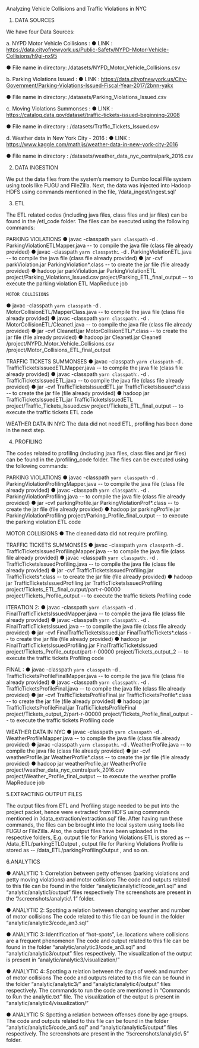 Analyzing Vehicle Collisions and Traffic Violations in NYC


1.	DATA SOURCES

We have four Data Sources:

a.	NYPD Motor Vehicle Collisions : 
●	LINK : https://data.cityofnewyork.us/Public-Safety/NYPD-Motor-Vehicle-Collisions/h9gi-nx95

●	File name in directory: /datasets/NYPD_Motor_Vehicle_Collisions.csv

b.	Parking Violations Issued : 
●	LINK : https://data.cityofnewyork.us/City-Government/Parking-Violations-Issued-Fiscal-Year-2017/2bnn-yakx 

●	File name in directory: /datasets/Parking_Violations_Issued.csv

c.	Moving Violations Summonses : 
●	LINK : https://catalog.data.gov/dataset/traffic-tickets-issued-beginning-2008

●	File name in directory : /datasets/Traffic_Tickets_Issued.csv

d.	Weather data in New York City - 2016 : 
●	LINK : https://www.kaggle.com/mathijs/weather-data-in-new-york-city-2016

●	File name in directory : /datasets/weather_data_nyc_centralpark_2016.csv



2.	DATA INGESTION

We put the data files from the system’s memory to Dumbo local File system using tools like FUGU and FileZilla.
Next, the data was injected into Hadoop HDFS using commands mentioned in the file, 
‘/data_ingest/ingest.sql’

3.	ETL

The ETL related codes (including java files, class files and jar files) can be found in the /etl_code folder. The files can be executed using the following commands:


PARKING VIOLATIONS
●	javac -classpath `yarn classpath` -d . ParkingViolationETLMapper.java  -- to compile the java file (class file already provided)
●	javac -classpath `yarn classpath`:. -d . ParkingViolationETL.java  -- to compile the java file (class file already provided)
●	jar -cvf parkViolation.jar ParkingViolation*.class -- to create the jar file (file already provided)
●	hadoop jar parkViolation.jar ParkingViolationETL project/Parking_Violations_Issued.csv project/Parking_ETL_final_output   -- to execute the parking violation ETL MapReduce job


	MOTOR COLLISIONS
●	javac -classpath `yarn classpath` -d . MotorCollisionETL/MapperClass.java  -- to compile the java file (class file already provided)
●	javac -classpath `yarn classpath`:. -d . MotorCollisionETL/Cleanetl.java  -- to compile the java file (class file already provided)
●	jar -cvf Cleanetl.jar MotorCollisionETL/*.class -- to create the jar file (file already provided)
●	hadoop jar Cleanetl.jar Cleanetl /project/NYPD_Motor_Vehicle_Collisions.csv /project/Motor_Collisions_ETL_final_output


TRAFFIC TICKETS SUMMONSES
●	javac -classpath `yarn classpath` -d . TrafficTicketsIssuedETLMapper.java  -- to compile the java file (class file already provided)
●	javac -classpath `yarn classpath`:. -d . TrafficTicketsIssuedETL.java  -- to compile the java file (class file already provided)
●	jar -cvf TrafficTicketsIssuedETL.jar TrafficTicketsIssued*.class -- to create the jar file (file already provided)
●	hadoop jar TrafficTicketsIssuedETL.jar TrafficTicketsIssuedETL project/Traffic_Tickets_Issued.csv project/Tickets_ETL_final_output   -- to execute the traffic tickets ETL code


WEATHER DATA IN NYC	
	The data did not need ETL, profiling has been done in the next step.


4.	PROFILING

The codes related to profiling (including java files, class files and jar files) can be found in the /profiling_code folder. The files can be executed using the following commands:


PARKING VIOLATIONS
●	javac -classpath `yarn classpath` -d . ParkingViolationProfilingMapper.java  -- to compile the java file (class file already provided)
●	javac -classpath `yarn classpath`:. -d . ParkingViolationProfiling.java -- to compile the java file (class file already provided)
●	jar -cvf parkingProfile.jar ParkingViolationProf*.class  -- to create the jar file (file already provided)
●	hadoop jar parkingProfile.jar ParkingViolationProfiling project/Parking_Profile_final_output   -- to execute the parking violation ETL code

MOTOR COLLISIONS
●	The cleaned data did not require profiling.


TRAFFIC TICKETS SUMMONSES
●	javac -classpath `yarn classpath` -d . TrafficTicketsIssuedProfilingMapper.java  -- to compile the java file (class file already provided)
●	javac -classpath `yarn classpath`:. -d . TrafficTicketsIssuedProfiling.java  -- to compile the java file (class file already provided)
●	jar -cvf TrafficTicketsIssuedProfiling.jar TrafficTickets*.class -- to create the jar file (file already provided)
●	hadoop jar TrafficTicketsIssuedProfiling.jar TrafficTicketsIssuedProfiling project/Tickets_ETL_final_output/part-r-00000 project/Tickets_Profile_output   -- to execute the traffic tickets Profiling code

ITERATION 2:
●	javac -classpath `yarn classpath` -d . FinalTrafficTicketsIssuedMapper.java
-- to compile the java file (class file already provided)
●	javac -classpath `yarn classpath`:. -d . FinalTrafficTicketsIssued.java
		-- to compile the java file (class file already provided)
●	jar -cvf FinalTrafficTicketsIssued.jar FinalTrafficTickets*.class
		-- to create the jar file (file already provided)
●	hadoop jar FinalTrafficTicketsIssuedProfiling.jar FinalTrafficTicketsIssued project/Tickets_Profile_output/part-r-00000 project/Tickets_output_2
		-- to execute the traffic tickets Profiling code

FINAL :
●	javac -classpath `yarn classpath`  -d . TrafficTicketsProfileFinalMapper.java 
-- to compile the java file (class file already provided)
●	javac -classpath `yarn classpath`:. -d . TrafficTicketsProfileFinal.java 
		-- to compile the java file (class file already provided)
●	jar -cvf TrafficTicketsProfileFinal.jar TrafficTicketsProfile*.class
		-- to create the jar file (file already provided)
●	hadoop jar TrafficTicketsProfileFinal.jar TrafficTicketsProfileFinal project/Tickets_output_2/part-r-00000 project/Tickets_Profile_final_output
		-- to execute the traffic tickets Profiling code

WEATHER DATA IN NYC	
●	javac -classpath `yarn classpath` -d . WeatherProfileMapper.java -- to compile the java file (class file already provided)
●	javac -classpath `yarn classpath`:. -d . WeatherProfile.java -- to compile the java file (class file already provided)
●	jar -cvf weatherProfile.jar WeatherProfile*.class -- to create the jar file (file already provided)
●	hadoop jar weatherProfile.jar WeatherProfile project/weather_data_nyc_centralpark_2016.csv project/Weather_Profile_final_output -- to execute the weather profile MapReduce job



5.EXTRACTING OUTPUT FILES
	
The output files from ETL and Profiling stage needed to be put into the project packet, hence were extracted from HDFS using commands mentioned in ‘/data_extraction/extraction.sql’ file.
After having run these commands, the files can be brought into the local system using tools like FUGU or FileZilla. 
Also, the output files have been uploaded in the respective folders, 
E.g. output file for Parking Violations ETL is stored as -- /data_ETL/parkingETLOutput ,
   	     output file for Parking Violations Profile is stored as -- /data_ETL/parkingProfilingOutput , and so on.


6.ANALYTICS

●	ANALYTIC 1: Correlation between petty offenses (parking violations and petty moving violations) and motor collisions
The code and outputs related to this file can be found in the folder “analytic/analytic1/code_an1.sql” and “analytic/analytic1/output” files respectively
The screenshots are present in the “/screenshots/analytic\ 1” folder.

●	ANALYTIC 2: Spotting a relation between changing weather and number of motor collisions
The code related to this file can be found in the folder  “analytic/analytic3/code_an3.sql” 

●	ANALYTIC 3: Identification of “hot-spots”, i.e. locations where collisions are a frequent phenomenon
		The code and output related to this file can be found in the folder  “analytic/analytic3/code_an3.sql” and “analytic/analytic3/output” files respectively. The visualization of the output is present in “analytic/analytic3/visualization/”

●	ANALYTIC 4: Spotting a relation between the days of week and number of motor collisions
The code and outputs related to this file can be found in the folder “analytic/analytic3/” and “analytic/analytic4/output” files respectively. The commands to run the code are mentioned in “Commands to Run the analytic.txt” file. The visualization of the output is present in “analytic/analytic4/visualization/”


●	ANALYTIC 5: Spotting a relation between offenses done by age groups.  The code and outputs related to this file can be found in the folder “analytic/analytic5/code_an5.sql” and “analytic/analytic5/output” files respectively. The screenshots are present in the “/screenshots/analytic\ 5” folder.
